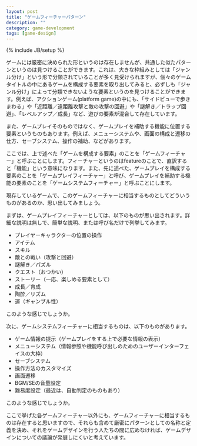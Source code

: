 ```yaml
---
layout: post
title: "ゲームフィーチャーパターン"
description: ""
category: game-development
tags: [game-design]
---
```

{% include JB/setup %}

ゲームには厳密に決められた形というのは存在しませんが、共通した似たパターンというのは見つけることができます。これは、大きな枠組みとしては「ジャンル分け」という形で分類されていることが多く見受けられますが、個々のゲームタイトルの中にあるゲームを構成する要素を取り出してみると、必ずしも「ジャンル分け」によって分類できないような要素というのを見つけることができます。例えば、アクションゲーム(platform game)の中にも、「サイドビューで歩きまわる」や「近距離／遠距離攻撃と敵の攻撃の回避」や「謎解き／トラップ回避」、「レベルアップ／成長」など、遊びの要素が混合して存在しています。

また、ゲームプレイそのものではなく、ゲームプレイを補助する機能に位置する要素というものもあります。例えば、メニューシステムや、画面の構成と遷移の仕方、セーブシステム、操作の補助、などがあります。

ここでは、上で述べた「ゲームを構成する要素」のことを「ゲームフィーチャー」と呼ぶことにします。フィーチャーというのはfeatureのことで、直訳すると「機能」という意味になります。また、先に述べた、ゲームプレイを構成する要素のことを「ゲームプレイフィーチャー」と呼び、ゲームプレイを補助する機能の要素のことを「ゲームシステムフィーチャー」と呼ぶことにします。

現存しているゲームで、このゲームフィーチャーに相当するものとしてどういうものがあるのか、思い出してみましょう。

まずは、ゲームプレイフィーチャーとしては、以下のものが思い出されます。詳細な説明は無しで、簡単な説明、または呼び名だけで列挙してみます。

- プレイヤーキャラクターの位置の操作
- アイテム
- スキル
- 敵との戦い（攻撃と回避）
- 謎解き／パズル
- クエスト（おつかい）
- ストーリー（一応、楽しめる要素として）
- 成長／育成
- 陶酔／リズム
- 運（ギャンブル性）

このような感じでしょうか。

次に、ゲームシステムフィーチャーに相当するものは、以下のものがあります。

- ゲーム情報の提示（ゲームプレイをする上で必要な情報の表示）
- メニューシステム（情報参照や機能呼び出しのためのユーザーインターフェイスの大枠）
- セーブシステム
- 操作方法のカスタマイズ
- 画面遷移
- BGM/SEの音量設定
- 難易度設定（最近は、自動判定のものもあり）

このような感じでしょうか。

ここで挙げた各ゲームフィーチャー以外にも、ゲームフィーチャーに相当するものは存在すると思いますので、それらも含めて厳密にパターンとしての名称と定義を決め、それをゲームデザインを行う人たちの間に広めなければ、ゲームデザインについての議論が発展しにくいと考えています。
